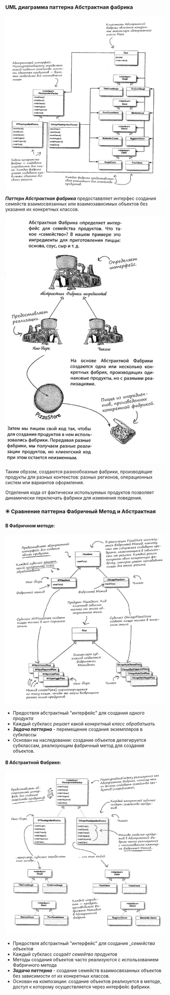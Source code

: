 ### UML диаграмма паттерна Абстрактная фабрика

![UML паттерна Абстрактная фабрика](https://github.com/Dzhonson64/DesignPatterns/blob/master/imgReadme/umlAbstractFactory.png)

***Паттерн Абстрактная фабрика*** предоставвляет интерфес создания семейств взаимосвязанных или взаимозависимых объектов без указания их конкретных классов.

![схема паттерна Абстрактная фабрика ](https://github.com/Dzhonson64/DesignPatterns/blob/master/imgReadme/umlAbstractFactory2.png)

Таким обрзом, создаются разнообоазные фабрики, производящие продукты для разных контекстов: разных регионов, операционных систем или вариантов оформления. 

Отделения кода от фактически используемых продуктов позволяет  динамически перключать фабрики для изменения поведения.

### :eight_spoked_asterisk: Сравнение паттерна Фабричный Метод и Абстрактная
#### В Фабричном методе:

![схема паттерна Фабричный метод](https://github.com/Dzhonson64/DesignPatterns/blob/master/imgReadme/umlAbstractFactoryCompare.png)

* Предоствля абстрактный "интерфейс" для создания _одного продукта_
* Каждый субкласс _решает_ какой _конкретный класс обрабатыать_
* ***Задача паттерна***  -  перемещение создания экземпляров в субклассы
* Основан на наследовании: создание объектов делегируется субклассам, реализующим фабричный метод для создания объектов.

#### В Абстрактной Фабрике:

![схема паттерна Абстрактная Фабрика](https://github.com/Dzhonson64/DesignPatterns/blob/master/imgReadme/umlAbstractFactoryCompare2.png)

* Предоствля абстрактный "интерфейс" для создания __семейства объектов_
* Каждый субкласс _создаёт семейтво продуктов_
* Методы создания объектов часто реализуются с использованием Фабричного метода
* ***Задача паттерна*** -  создание семейств взаимосвязанных объектов без зависимости от их конкретных классов.
* Основан на композиции: создание объектов реализуется в методе, доступ к которому осуществляется через интерфейс фабрики.